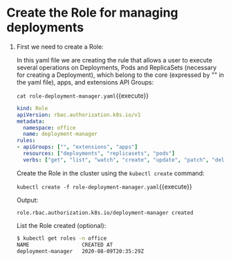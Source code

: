 # Create the Role for managing deployments

1. First we need to create a Role: 

    In this yaml file we are creating the rule that allows a user to execute several operations on Deployments, Pods and ReplicaSets (necessary for creating a Deployment), which belong to the core (expressed by "" in the yaml file), apps, and extensions API Groups:

    `cat role-deployment-manager.yaml`{{execute}}

    ```yaml
    kind: Role
    apiVersion: rbac.authorization.k8s.io/v1
    metadata:
      namespace: office
      name: deployment-manager
    rules:
    - apiGroups: ["", "extensions", "apps"]
      resources: ["deployments", "replicasets", "pods"]
      verbs: ["get", "list", "watch", "create", "update", "patch", "delete"] # You can also use ["*"]
    ```

    Create the Role in the cluster using the `kubectl create` command:

    `kubectl create -f role-deployment-manager.yaml`{{execute}}

    Output:

    `role.rbac.authorization.k8s.io/deployment-manager created`

    List the Role created (optional):

    ```bash
    $ kubectl get roles -n office
    NAME                 CREATED AT
    deployment-manager   2020-08-09T20:35:29Z
    ```
